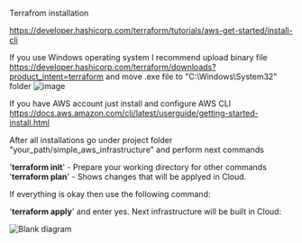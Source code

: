 Terrafrom installation

https://developer.hashicorp.com/terraform/tutorials/aws-get-started/install-cli

If you use Windows operating system I recommend upload binary file https://developer.hashicorp.com/terraform/downloads?product_intent=terraform and move .exe file to "C:\Windows\System32" folder
![image](https://user-images.githubusercontent.com/63021874/218686342-e97376c0-bcff-48d8-b7a5-58582966502c.png)

If you have AWS account just install and configure AWS CLI https://docs.aws.amazon.com/cli/latest/userguide/getting-started-install.html

After all installations go under project folder "your_path/simple_aws_infrastructure" and perform next commands

'**terraform init**' - Prepare your working directory for other commands  
'**terraform plan**' - Shows changes that will be applyed in Cloud.

If everything is okay then use the following command:

'**terraform apply**' and enter yes.
Next infrastructure will be built in Cloud:


![Blank diagram](https://user-images.githubusercontent.com/63021874/218694194-b09be79e-c698-437b-9f72-43983bffba8c.png)

